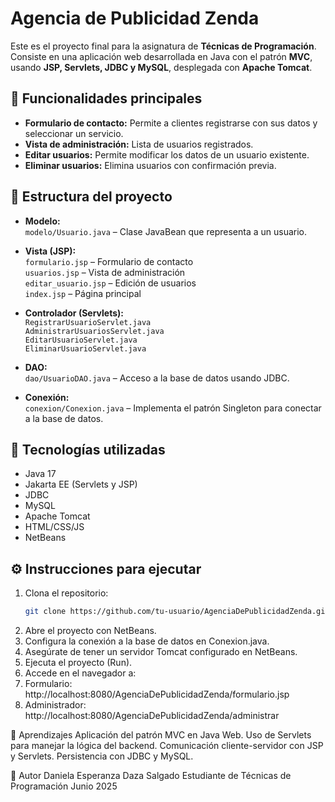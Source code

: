 # Agencia de Publicidad Zenda 

Este es el proyecto final para la asignatura de **Técnicas de Programación**. Consiste en una aplicación web desarrollada en Java con el patrón **MVC**, usando **JSP, Servlets, JDBC y MySQL**, desplegada con **Apache Tomcat**.

## 🚀 Funcionalidades principales

- **Formulario de contacto:** Permite a clientes registrarse con sus datos y seleccionar un servicio.
- **Vista de administración:** Lista de usuarios registrados.
- **Editar usuarios:** Permite modificar los datos de un usuario existente.
- **Eliminar usuarios:** Elimina usuarios con confirmación previa.

## 🧱 Estructura del proyecto

- **Modelo:**  
  `modelo/Usuario.java` – Clase JavaBean que representa a un usuario.

- **Vista (JSP):**  
  `formulario.jsp` – Formulario de contacto  
  `usuarios.jsp` – Vista de administración  
  `editar_usuario.jsp` – Edición de usuarios  
  `index.jsp` – Página principal

- **Controlador (Servlets):**  
  `RegistrarUsuarioServlet.java`  
  `AdministrarUsuariosServlet.java`  
  `EditarUsuarioServlet.java`  
  `EliminarUsuarioServlet.java`

- **DAO:**  
  `dao/UsuarioDAO.java` – Acceso a la base de datos usando JDBC.

- **Conexión:**  
  `conexion/Conexion.java` – Implementa el patrón Singleton para conectar a la base de datos.

## 🧪 Tecnologías utilizadas

- Java 17
- Jakarta EE (Servlets y JSP)
- JDBC
- MySQL
- Apache Tomcat
- HTML/CSS/JS
- NetBeans

## ⚙️ Instrucciones para ejecutar

1. Clona el repositorio:
   ```bash
   git clone https://github.com/tu-usuario/AgenciaDePublicidadZenda.git
   
2. Abre el proyecto con NetBeans.
3. Configura la conexión a la base de datos en Conexion.java.
4. Asegúrate de tener un servidor Tomcat configurado en NetBeans.
5. Ejecuta el proyecto (Run).
6. Accede en el navegador a:
7. Formulario: http://localhost:8080/AgenciaDePublicidadZenda/formulario.jsp
8. Administrador: http://localhost:8080/AgenciaDePublicidadZenda/administrar

🧠 Aprendizajes
Aplicación del patrón MVC en Java Web.
Uso de Servlets para manejar la lógica del backend.
Comunicación cliente-servidor con JSP y Servlets.
Persistencia con JDBC y MySQL.

📌 Autor
Daniela Esperanza Daza Salgado
Estudiante de Técnicas de Programación
Junio 2025

